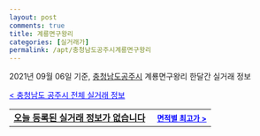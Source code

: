 ```yaml
---
layout: post
comments: true
title: 계룡면구왕리
categories: [실거래가]
permalink: /apt/충청남도공주시계룡면구왕리
---
```


2021년 09월 06일 기준, <a href="/apt/충청남도공주시">충청남도공주시</a> 계룡면구왕리 한달간 실거래 정보

<a style="color: blue;" href="/apt/충청남도공주시">< 충청남도 공주시 전체 실거래 정보</a>
<!---- start ---->
<table>
  <tr>
    <td colspan="4" style="font-weight: bold;"><a href="/apt/충청남도공주시계룡면구왕리{name_without_space}">오늘 등록된 실거래 정보가 없습니다</a> &nbsp;&nbsp;&nbsp; <a style="color: blue; font-size: smaller;" href="/apt/충청남도공주시계룡면구왕리{name_without_space}">면적별 최고가 ></a></td>
  </tr>
    
</table>
<!---- end ---->
    